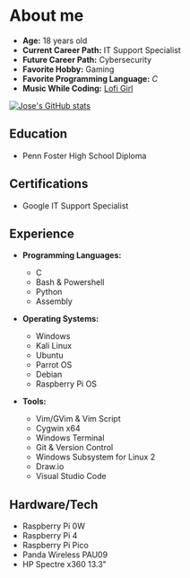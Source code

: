 # About me

- **Age:** 18 years old
- **Current Career Path:** IT Support Specialist
- **Future Career Path:** Cybersecurity
- **Favorite Hobby:** Gaming
- **Favorite Programming Language:** *C*
- **Music While Coding:** [Lofi Girl](https://music.apple.com/us/playlist/lofi-hip-hop-music-beats-to-relax-study-to/pl.bf7a3cbca49644d8a33f09c1285aef5c)

[![Jose's GitHub stats](https://github-readme-stats.vercel.app/api?username=CyberC4p0&count_private=true&show_icons=true&theme=gruvbox)](https://github.com/anuraghazra/github-readme-stats)

## Education
- Penn Foster High School Diploma

## Certifications
- Google IT Support Specialist

## Experience

- **Programming Languages:**
  - C
  - Bash & Powershell
  - Python
  - Assembly

- **Operating Systems:**
  - Windows
  - Kali Linux
  - Ubuntu
  - Parrot OS
  - Debian
  - Raspberry Pi OS

- **Tools:**
  - Vim/GVim & Vim Script
  - Cygwin x64
  - Windows Terminal
  - Git & Version Control
  - Windows Subsystem for Linux 2
  - Draw.io
  - Visual Studio Code

## Hardware/Tech
  - Raspberry Pi 0W
  - Raspberry Pi 4
  - Raspberry Pi Pico
  - Panda Wireless PAU09
  - HP Spectre x360 13.3"

